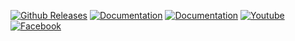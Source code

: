 
[![Github Releases](https://img.shields.io/github/release/gama-platform/gama.svg)](https://github.com/gama-platform/gama/releases)
[![Documentation](https://img.shields.io/badge/documentation-pdf-brightgreen.svg)](https://github.com/gama-platform/gama/wiki/docGAMAv17.pdf)
[![Documentation](https://img.shields.io/badge/documentation-index-brightgreen.svg)](Index)
[![Youtube](https://img.shields.io/badge/social-youtube-brightgreen.svg)](http://www.youtube.com/channel/UCWJ1kWGDDI-9u2f2uD0gcaQ)
[![Facebook](https://img.shields.io/badge/social-facebook-brightgreen.svg)](https://www.facebook.com/GamaPlatform)

